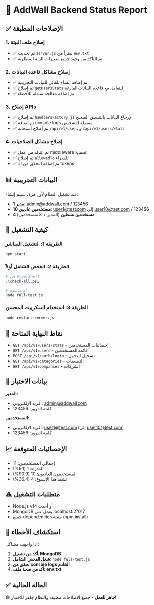 # 🎯 AddWall Backend Status Report

## ✅ الإصلاحات المطبقة

### 1. **إصلاح ملف البيئة**

- ✅ تم تحديث `server.js` ليقرأ من `env.txt`
- ✅ تم التأكد من وجود جميع متغيرات البيئة المطلوبة

### 2. **إصلاح مشاكل قاعدة البيانات**

- ✅ تم إضافة إنشاء تلقائي للبيانات التجريبية
- ✅ تم إصلاح `getUsersStats` ليتعامل مع قاعدة البيانات الفارغة
- ✅ تم إضافة معالجة شاملة للأخطاء

### 3. **إصلاح APIs**

- ✅ تم إصلاح `handlersFactory.js` لإرجاع البيانات بالتنسيق الصحيح
- ✅ تم إضافة console logs مفصلة للتشخيص
- ✅ تم إصلاح استجابة `/api/v1/users` و `/api/v1/users/stats`

### 4. **إصلاح مشاكل الصلاحيات**

- ✅ تم التأكد من عمل middleware الحماية
- ✅ تم إصلاح `allowedTo` للمدراء
- ✅ تم إضافة التحقق من الـ tokens

## 📊 البيانات التجريبية

عند تشغيل النظام لأول مرة، سيتم إنشاء:

- **1 مدير**: admin@addwall.com / 123456
- **10 مستخدمين عاديين**: user1@test.com إلى user10@test.com / 123456
- **4 مستخدمين نشطين** (المدير + 3 مستخدمين)

## 🚀 كيفية التشغيل

### الطريقة 1: التشغيل المباشر

```bash
npm start
```

### الطريقة 2: الفحص الشامل أولاً

```bash
# في PowerShell
.\check-all.ps1

# أو مباشرة
node full-test.js
```

### الطريقة 3: استخدام السكريبت المحسن

```bash
node restart-server.js
```

## 🔗 نقاط النهاية المتاحة

- `GET /api/v1/users/stats` - إحصائيات المستخدمين
- `GET /api/v1/users` - قائمة المستخدمين
- `POST /api/v1/auth/login` - تسجيل الدخول
- `GET /api/v1/categories` - التصنيفات
- `GET /api/v1/companies` - الشركات

## 🔐 بيانات الاختبار

**المدير:**

- البريد الإلكتروني: admin@addwall.com
- كلمة المرور: 123456

**المستخدمين:**

- البريد الإلكتروني: user1@test.com (إلى user10@test.com)
- كلمة المرور: 123456

## 📈 الإحصائيات المتوقعة

- إجمالي المستخدمين: 11
- المدراء: 1 (9.1%)
- المستخدمون العاديون: 10 (90.9%)
- نشط هذا الأسبوع: 4 (36.4%)

## ⚠️ متطلبات التشغيل

- Node.js v14 أو أحدث
- MongoDB يعمل على localhost:27017
- جميع dependencies مثبتة (npm install)

## 🔧 استكشاف الأخطاء

إذا واجهت مشاكل:

1. **تأكد من تشغيل MongoDB**
2. **شغل الفحص الشامل**: `node full-test.js`
3. **تحقق من console logs الخادم**
4. **تأكد من صحة ملف env.txt**

## ✅ الحالة الحالية

🟢 **جاهز للعمل** - جميع الإصلاحات مطبقة والنظام جاهز للاختبار!

